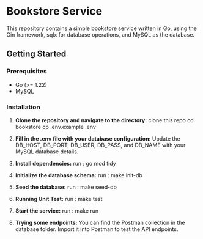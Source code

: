 # Bookstore Service

This repository contains a simple bookstore service written in Go, using the Gin framework, sqlx for database operations, and MySQL as the database.

## Getting Started

### Prerequisites

- Go (>= 1.22)
- MySQL

### Installation

1. **Clone the repository and navigate to the directory:**
   clone this repo
   cd bookstore
   cp .env.example .env

2. **Fill in the .env file with your database configuration:**
   Update the DB_HOST, DB_PORT, DB_USER, DB_PASS, and DB_NAME with your MySQL database details.

3. **Install dependencies:**
   run : go mod tidy

4. **Initialize the database schema:**
   run : make init-db

5. **Seed the database:**
   run : make seed-db

6. **Running Unit Test:**
   run : make test

7. **Start the service:**
   run : make run

8. **Trying some endpoints:**
   You can find the Postman collection in the database folder. Import it into Postman to test the API endpoints.


